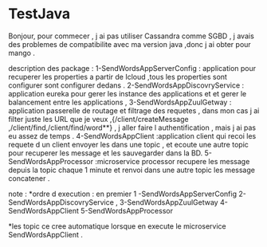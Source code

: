# TestJava
 
Bonjour,
pour commecer , j ai pas utiliser Cassandra comme SGBD , j avais des problemes de compatibilite avec ma version java ,donc j ai obter pour mango .

description des package :
 1-SendWordsAppServerConfig : application pour recuperer les properties a partir de Icloud ,tous les properties sont configurer sont configurer dedans .
 2-SendWordsAppDiscovryService : application eureka pour gerer les instance des applications et et gerer le balancement entre les applications ,
 3-SendWordsAppZuulGetway : application   passerelle de routage et filtrage des requetes , dans mon cas j ai filter juste les URL que je veux ,{/client/createMessage ,/client/find,/client/find/word**} , j aller faire l authentification , mais j ai pas eu assez de temps .
 4-SendWordsAppClient :application client qui recoi les requete d un client envoyer les dans une topic , et ecoute une autre topic pour recuperer les message et les sauvegarder dans la BD.
 5-SendWordsAppProcessor :microservice processor recupere les message depuis la topic chaque 1 minute et renvoi dans une autre topic les message concatener .
 
 note : 
 *ordre d execution :
 en premier 
   1 -SendWordsAppServerConfig
   2- SendWordsAppDiscovryService ,
   3-SendWordsAppZuulGetway
   4-SendWordsAppClient
   5-SendWordsAppProcessor
   
 *les topic ce cree automatique lorsque en execute le microservice SendWordsAppClient .
 
 
 
 
